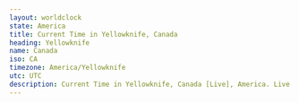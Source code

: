 ```yaml
---
layout: worldclock
state: America
title: Current Time in Yellowknife, Canada
heading: Yellowknife
name: Canada
iso: CA
timezone: America/Yellowknife
utc: UTC
description: Current Time in Yellowknife, Canada [Live], America. Live update now time in Yellowknife, timezone America/Yellowknife, UTC, Country ISO code & Current Local Time.
---
```


